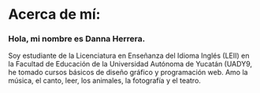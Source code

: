 # Acerca de mí:
### Hola, mi nombre es Danna Herrera.
Soy estudiante de la Licenciatura en Enseñanza del Idioma Inglés (LEII) en la Facultad de Educación de la Universidad Autónoma de Yucatán (UADY9, he tomado cursos básicos de diseño gráfico y programación web. Amo la música, el canto, leer, los animales, la fotografía y el teatro.

<!---
Dash2407/Dash2407 is a ✨ special ✨ repository because its `README.md` (this file) appears on your GitHub profile.
You can click the Preview link to take a look at your changes.
--->
